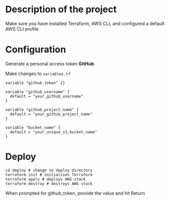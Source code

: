 # Description of the project
Make sure you have installed Terraform, AWS CLI, and configured a default AWS CLI profile
# Configuration
Generate a personal access token **GitHub**

Make changes to `variables.tf`
```
variable "github_token" {}

variable "github_username" {
  default = "your_github_username"
}

variable "github_project_name" {
  default = "your_github_project_name"
}

variable "bucket_name" {
  default = "your_unique_s3_bucket_name"
}
```
# Deploy
```
cd deploy # change to deploy directory
terraform init # initialises Terraform
terraform apply # deploys AWS stack
terraform destroy # destroys AWS stack
```

When prompted for github_token, provide the value and hit Return
